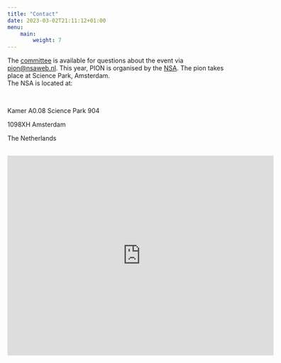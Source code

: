 ```yaml
---
title: "Contact"
date: 2023-03-02T21:11:12+01:00
menu:
    main:
        weight: 7
---
```


The [committee](/committee) is available for questions about the event via pion@nsaweb.nl.
This year, PION is organised by the [NSA](https://nsaweb.nl). The pion takes place at Science Park, Amsterdam.  <br>The NSA is located at:

<br>

Kamer A0.08
Science Park 904

1098XH Amsterdam

The Netherlands

<br>

<iframe id="maps" src="https://www.google.com/maps/embed?pb=!1m18!1m12!1m3!1d755.0076309688429!2d4.9546212206878835!3d52.354494910031285!2m3!1f0!2f0!3f0!3m2!1i1024!2i768!4f13.1!3m3!1m2!1s0x47c60944dbf6843b%3A0xdd1f69379952b5db!2sNatuurwetenschappelijke%20Studievereniging%20Amsterdam!5e0!3m2!1snl!2snl!4v1678740303644!5m2!1snl!2snl" width="600" height="450" style="border:0;" allowfullscreen="" loading="lazy" referrerpolicy="no-referrer-when-downgrade"></iframe>